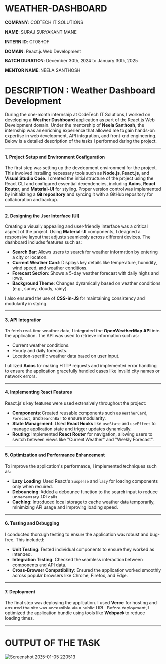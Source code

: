 # WEATHER-DASHBOARD

**COMPANY**: CODTECH IT SOLUTIONS

**NAME**: SURAJ SURYAKANT MANE

**INTERN ID**: CT08HOF

**DOMAIN**: React.js Web Development

**BATCH DURATION**: December 30th, 2024 to January 30th, 2025

**MENTOR NAME**: NEELA SANTHOSH

# DESCRIPTION :   Weather Dashboard Development  

During the one-month internship at CodeTech IT Solutions, I worked on developing a **Weather Dashboard** application as part of the React.js Web Development domain. Under the mentorship of **Neela Santhosh**, the internship was an enriching experience that allowed me to gain hands-on expertise in web development, API integration, and front-end engineering. Below is a detailed description of the tasks I performed during the project.  

---

#### **1. Project Setup and Environment Configuration**  
The first step was setting up the development environment for the project. This involved installing necessary tools such as **Node.js**, **React.js**, and **Visual Studio Code**. I created the initial structure of the project using the React CLI and configured essential dependencies, including **Axios**, **React Router**, and **Material-UI** for styling. Proper version control was implemented by initializing a **Git repository** and syncing it with a GitHub repository for collaboration and backup.  

---

#### **2. Designing the User Interface (UI)**  
Creating a visually appealing and user-friendly interface was a critical aspect of the project. Using **Material-UI** components, I designed a responsive layout that adjusts seamlessly across different devices. The dashboard includes features such as:  
- **Search Bar**: Allows users to search for weather information by entering a city or location.  
- **Current Weather Card**: Displays key details like temperature, humidity, wind speed, and weather conditions.  
- **Forecast Section**: Shows a 5-day weather forecast with daily highs and lows.  
- **Background Theme**: Changes dynamically based on weather conditions (e.g., sunny, cloudy, rainy).  

I also ensured the use of **CSS-in-JS** for maintaining consistency and modularity in styling.  

---

#### **3. API Integration**  
To fetch real-time weather data, I integrated the **OpenWeatherMap API** into the application. The API was used to retrieve information such as:  
- Current weather conditions.  
- Hourly and daily forecasts.  
- Location-specific weather data based on user input.  

I utilized **Axios** for making HTTP requests and implemented error handling to ensure the application gracefully handled cases like invalid city names or network errors.  

---

#### **4. Implementing React Features**  
React.js's key features were used extensively throughout the project:  
- **Components**: Created reusable components such as `WeatherCard`, `Forecast`, and `SearchBar` to ensure modularity.  
- **State Management**: Used **React Hooks** like `useState` and `useEffect` to manage application state and trigger updates dynamically.  
- **Routing**: Implemented **React Router** for navigation, allowing users to switch between views like "Current Weather" and "Weekly Forecast".  

---

#### **5. Optimization and Performance Enhancement**  
To improve the application's performance, I implemented techniques such as:  
- **Lazy Loading**: Used React's `Suspense` and `lazy` for loading components only when required.  
- **Debouncing**: Added a debounce function to the search input to reduce unnecessary API calls.  
- **Caching**: Introduced local storage to cache weather data temporarily, minimizing API usage and improving loading speed.  

---

#### **6. Testing and Debugging**  
I conducted thorough testing to ensure the application was robust and bug-free. This included:  
- **Unit Testing**: Tested individual components to ensure they worked as intended.  
- **Integration Testing**: Checked the seamless interaction between components and API data.  
- **Cross-Browser Compatibility**: Ensured the application worked smoothly across popular browsers like Chrome, Firefox, and Edge.  

---

#### **7. Deployment**  
The final step was deploying the application. I used **Vercel** for hosting and ensured the site was accessible via a public URL. Before deployment, I optimized the application bundle using tools like **Webpack** to reduce loading times.  

---

# OUTPUT OF THE TASK 

![Screenshot 2025-01-05 220513](https://github.com/user-attachments/assets/beedf87a-c23d-45e3-ae0e-aca577e94a66)


  
